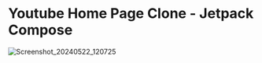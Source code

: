 # Youtube Home Page Clone - Jetpack Compose

![Screenshot_20240522_120725](https://github.com/ahmet-ozberk/Youtube-Home-Clone-Compose/assets/83654764/40dcb4f3-614d-4578-8167-aa342cb34e74)
